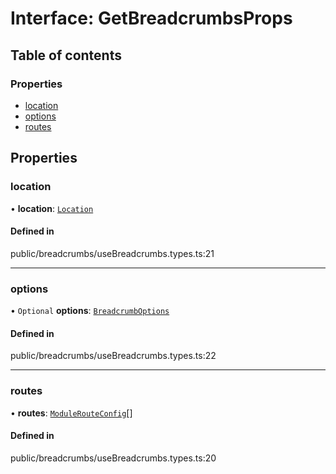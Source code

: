 # Interface: GetBreadcrumbsProps

## Table of contents

### Properties

- [location](../wiki/GetBreadcrumbsProps#location)
- [options](../wiki/GetBreadcrumbsProps#options)
- [routes](../wiki/GetBreadcrumbsProps#routes)

## Properties

### location

• **location**: [`Location`](../wiki/Location)

#### Defined in

public/breadcrumbs/useBreadcrumbs.types.ts:21

___

### options

• `Optional` **options**: [`BreadcrumbOptions`](../wiki/BreadcrumbOptions)

#### Defined in

public/breadcrumbs/useBreadcrumbs.types.ts:22

___

### routes

• **routes**: [`ModuleRouteConfig`](../wiki/ModuleRouteConfig)[]

#### Defined in

public/breadcrumbs/useBreadcrumbs.types.ts:20
